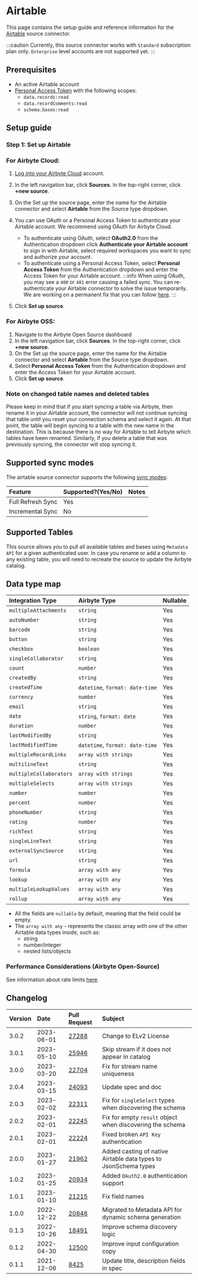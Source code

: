 # Airtable

This page contains the setup guide and reference information for the [Airtable](https://airtable.com/api) source connector.

:::caution
Currently, this source connector works with `Standard` subscription plan only. `Enterprise` level accounts are not supported yet.
:::

## Prerequisites

- An active Airtable account
- [Personal Access Token](https://airtable.com/developers/web/guides/personal-access-tokens) with the following scopes:
  - `data.records:read`
  - `data.recordComments:read`
  - `schema.bases:read`

## Setup guide

### Step 1: Set up Airtable

<!-- env:cloud -->

### For Airbyte Cloud:

1. [Log into your Airbyte Cloud](https://cloud.airbyte.com/workspaces) account.
2. In the left navigation bar, click **Sources**. In the top-right corner, click **+new source**.
3. On the Set up the source page, enter the name for the Airtable connector and select **Airtable** from the Source type dropdown.
4. You can use OAuth or a Personal Access Token to authenticate your Airtable account. We recommend using OAuth for Airbyte Cloud.

   - To authenticate using OAuth, select **OAuth2.0** from the Authentication dropdown click **Authenticate your Airtable account** to sign in with Airtable, select required workspaces you want to sync and authorize your account.
   - To authenticate using a Personal Access Token, select **Personal Access Token** from the Authentication dropdown and enter the Access Token for your Airtable account.
     :::info
     When using OAuth, you may see a `400` or `401` error causing a failed sync. You can re-authenticate your Airtable connector to solve the issue temporarily. We are working on a permanent fix that you can follow [here](https://github.com/airbytehq/airbyte/issues/25278).
     :::

5. Click **Set up source**.
<!-- /env:cloud -->

<!-- env:oss -->

### For Airbyte OSS:

1. Navigate to the Airbyte Open Source dashboard
2. In the left navigation bar, click **Sources**. In the top-right corner, click **+new source**.
3. On the Set up the source page, enter the name for the Airtable connector and select **Airtable** from the Source type dropdown.
4. Select **Personal Access Token** from the Authentication dropdown and enter the Access Token for your Airtable account.
5. Click **Set up source**.
<!-- /env:oss -->

### Note on changed table names and deleted tables

Please keep in mind that if you start syncing a table via Airbyte, then rename it in your Airtable account, the connector will not continue syncing that table until you reset your connection schema and select it again. At that point, the table will begin syncing to a table with the new name in the destination. This is because there is no way for Airtable to tell Airbyte which tables have been renamed. Similarly, if you delete a table that was previously syncing, the connector will stop syncing it.

## Supported sync modes

The airtable source connector supports the following [sync modes](https://docs.airbyte.com/cloud/core-concepts#connection-sync-modes):

| Feature           | Supported?\(Yes/No\) | Notes |
| :---------------- | :------------------- | :---- |
| Full Refresh Sync | Yes                  |       |
| Incremental Sync  | No                   |       |

## Supported Tables

This source allows you to pull all available tables and bases using `Metadata API` for a given authenticated user. In case you rename or add a column to any existing table, you will need to recreate the source to update the Airbyte catalog.

## Data type map

| Integration Type        | Airbyte Type                    | Nullable |
| :---------------------- | :------------------------------ | -------- |
| `multipleAttachments`   | `string`                        | Yes      |
| `autoNumber`            | `string`                        | Yes      |
| `barcode`               | `string`                        | Yes      |
| `button`                | `string`                        | Yes      |
| `checkbox`              | `boolean`                       | Yes      |
| `singleCollaborator`    | `string`                        | Yes      |
| `count`                 | `number`                        | Yes      |
| `createdBy`             | `string`                        | Yes      |
| `createdTime`           | `datetime`, `format: date-time` | Yes      |
| `currency`              | `number`                        | Yes      |
| `email`                 | `string`                        | Yes      |
| `date`                  | `string`, `format: date`        | Yes      |
| `duration`              | `number`                        | Yes      |
| `lastModifiedBy`        | `string`                        | Yes      |
| `lastModifiedTime`      | `datetime`, `format: date-time` | Yes      |
| `multipleRecordLinks`   | `array with strings`            | Yes      |
| `multilineText`         | `string`                        | Yes      |
| `multipleCollaborators` | `array with strings`            | Yes      |
| `multipleSelects`       | `array with strings`            | Yes      |
| `number`                | `number`                        | Yes      |
| `percent`               | `number`                        | Yes      |
| `phoneNumber`           | `string`                        | Yes      |
| `rating`                | `number`                        | Yes      |
| `richText`              | `string`                        | Yes      |
| `singleLineText`        | `string`                        | Yes      |
| `externalSyncSource`    | `string`                        | Yes      |
| `url`                   | `string`                        | Yes      |
| `formula`               | `array with any`                | Yes      |
| `lookup`                | `array with any`                | Yes      |
| `multipleLookupValues`  | `array with any`                | Yes      |
| `rollup`                | `array with any`                | Yes      |

- All the fields are `nullable` by default, meaning that the field could be empty.
- The `array with any` - represents the classic array with one of the other Airtable data types inside, such as:
  - string
  - number/integer
  - nested lists/objects

### Performance Considerations (Airbyte Open-Source)

See information about rate limits [here](https://airtable.com/developers/web/api/rate-limits).

## Changelog

| Version | Date       | Pull Request                                             | Subject                                                         |
| :------ | :--------- | :------------------------------------------------------- | :-------------------------------------------------------------- |
| 3.0.2   | 2023-06-01 | [27288](https://github.com/airbytehq/airbyte/pull/27288) | Change to ELv2 License                                          |
| 3.0.1   | 2023-05-10 | [25946](https://github.com/airbytehq/airbyte/pull/25946) | Skip stream if it does not appear in catalog                    |
| 3.0.0   | 2023-03-20 | [22704](https://github.com/airbytehq/airbyte/pull/22704) | Fix for stream name uniqueness                                  |
| 2.0.4   | 2023-03-15 | [24093](https://github.com/airbytehq/airbyte/pull/24093) | Update spec and doc                                             |
| 2.0.3   | 2023-02-02 | [22311](https://github.com/airbytehq/airbyte/pull/22311) | Fix for `singleSelect` types when discovering the schema        |
| 2.0.2   | 2023-02-01 | [22245](https://github.com/airbytehq/airbyte/pull/22245) | Fix for empty `result` object when discovering the schema       |
| 2.0.1   | 2023-02-01 | [22224](https://github.com/airbytehq/airbyte/pull/22224) | Fixed broken `API Key` authentication                           |
| 2.0.0   | 2023-01-27 | [21962](https://github.com/airbytehq/airbyte/pull/21962) | Added casting of native Airtable data types to JsonSchema types |
| 1.0.2   | 2023-01-25 | [20934](https://github.com/airbytehq/airbyte/pull/20934) | Added `OAuth2.0` authentication support                         |
| 1.0.1   | 2023-01-10 | [21215](https://github.com/airbytehq/airbyte/pull/21215) | Fix field names                                                 |
| 1.0.0   | 2022-12-22 | [20846](https://github.com/airbytehq/airbyte/pull/20846) | Migrated to Metadata API for dynamic schema generation          |
| 0.1.3   | 2022-10-26 | [18491](https://github.com/airbytehq/airbyte/pull/18491) | Improve schema discovery logic                                  |
| 0.1.2   | 2022-04-30 | [12500](https://github.com/airbytehq/airbyte/pull/12500) | Improve input configuration copy                                |
| 0.1.1   | 2021-12-06 | [8425](https://github.com/airbytehq/airbyte/pull/8425)   | Update title, description fields in spec                        |
